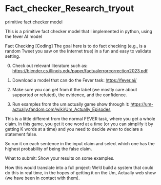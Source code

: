# Fact_checker_Research_tryout
primitive fact checker model


This is a primitive fact checker model that I implemented in python, using the fever AI model

Fact Checking [Coding]
The goal here is to do fact checking (e.g., is a random Tweet you saw on the Internet true) in a fun and easy to validate setting.

0.  Check out relevant literature such as: https://blender.cs.illinois.edu/paper/factualerrorcorrection2023.pdf

1.  Download a model that can do the Fever task:
https://fever.ai/

2.  Make sure you can get from it the label (we mostly care about
supported or refuted), the evidence, and the confidence.

3.  Run examples from the um actually game show through it:
https://um-actually.fandom.com/wiki/Um_Actually_Episodes

This is a little different from the normal FEVER task, where you get a whole claim.  In this game, you get it one word at a time (or you can simplify it by getting K words at a time) and you need to decide *when* to declare a statement false.

So run it on each sentence in the input claim and select which one has the highest probability of being the false claim.

What to submit: Show your results on some examples.  

How this would translate into a full project: We’d build a system that could do this in real time, in the hopes of getting it on the Um, Actually web show (we have been in contact with them).
